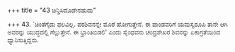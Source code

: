 +++
title = "43 ಚಿನ್ತಿಸಿದೊಡೇನಹುದು"

+++
43. `ಚಿಂತೆಗೈದು ಫಲವಿಲ್ಲ. ಪರಶಿವನನ್ನೇ ಮೊರೆ ಹೋಗುತ್ತೇನೆ. ಈ ಪಾಂಡವರಿಗೆ ಯಮಸ್ವರೂಪಿ ತಾನೇ ಆಗಿ ಅವರನ್ನು ಯುದ್ಧದಲ್ಲಿ ಗೆಲ್ಲುತ್ತೇನೆ. ಈ ಭ್ರಾಂತಿಬಿಡಲಿ' ಎಂದು ಸೈಂಧವನು ಚಂದ್ರಶೇಖರ ಶಿವನನ್ನು ಏಕಾಗ್ರತೆಯಿಂದ ಧ್ಯಾನಿಸುತ್ತಿದ್ದನು.